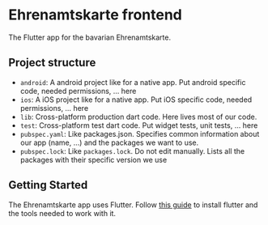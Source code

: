 # Ehrenamtskarte frontend

The Flutter app for the bavarian Ehrenamtskarte.

## Project structure

* `android`: A android project like for a native app. Put android specific code, needed permissions, … here
* `ios`: A iOS project like for a native app. Put iOS specific code, needed permissions, … here
* `lib`: Cross-platform production dart code. Here lives most of our code.
* `test`: Cross-platform test dart code. Put widget tests, unit tests, … here
* `pubspec.yaml`: Like packages.json. Specifies common information about our app (name, …) and the packages we want to use.
* `pubspec.lock`: Like `packages.lock`. Do not edit manually. Lists all the packages with their specific version we use

## Getting Started

The Ehrenamtskarte app uses Flutter. Follow [this guide](https://flutter.dev/docs/get-started/install) to install flutter and the tools needed to work with it.